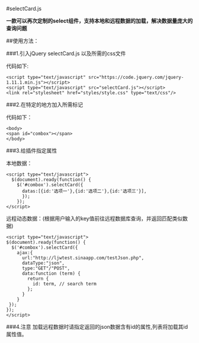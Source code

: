 #selectCard.js

**一款可以再次定制的select组件，支持本地和远程数据的加载，解决数据量庞大的查询问题** 

##使用方法：

###1.引入jQuery selectCard.js 以及所需的css文件

代码如下:

	<script type="text/javascript" src="https://code.jquery.com/jquery-1.11.1.min.js"></script>
	<script type="text/javascript" src="selectCard.js"></script>
	<link rel="stylesheet" href="styles/style.css" type="text/css"/>
	
###2.在特定的地方加入所需标记

代码如下：

	<body>
	<span id="combox"></span>
	</body>	

###3.给插件指定属性

本地数据：

	<script type="text/javascript">
	  $(document).ready(function() {
	    $('#combox').selectCard({
		  datas:[{id:'选项一'},{id:'选项二'},{id:'选项三'}],
		  });
		});
	</script>
	
远程动态数据：(根据用户输入的key值前往远程数据库查询，并返回匹配类似数据)

	<script type="text/javascript">
	$(document).ready(function() {
	  $('#combox').selectCard({
	    ajax:{
	      url:"http://ljwtest.sinaapp.com/testJson.php",
		  dataType:"json",
		  type:"GET"/"POST",
		  data:function (term) {
            return {
              id: term, // search term
            };
          }
		}
	 });
	});
	</script>

###4.注意
加载远程数据时请指定返回的json数据含有id的属性,列表将加载其id属性值。